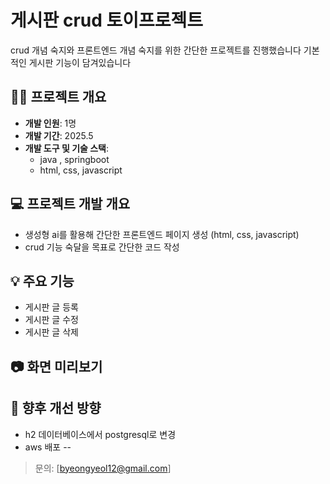 # 게시판 crud 토이프로젝트
crud 개념 숙지와 프론트엔드 개념 숙지를 위한 간단한 프로젝트를 진행했습니다
기본적인 게시판 기능이 담겨있습니다


## 👨‍💻 프로젝트 개요

- **개발 인원**: 1명
- **개발 기간**: 2025.5
- **개발 도구 및 기술 스택**:
  - java , springboot
  - html, css, javascript
 
## 💻 프로젝트 개발 개요

- 생성형 ai를 활용해 간단한 프론트엔드 페이지 생성 (html, css, javascript)
- crud 기능 숙달을 목표로 간단한 코드 작성 

## 💡 주요 기능

- 게시판 글 등록
- 게시판 글 수정
- 게시판 글 삭제

## 📷 화면 미리보기

## 📌 향후 개선 방향

- h2 데이터베이스에서 postgresql로 변경
- aws 배포 
--

> 문의: [byeongyeol12@gmail.com]  


